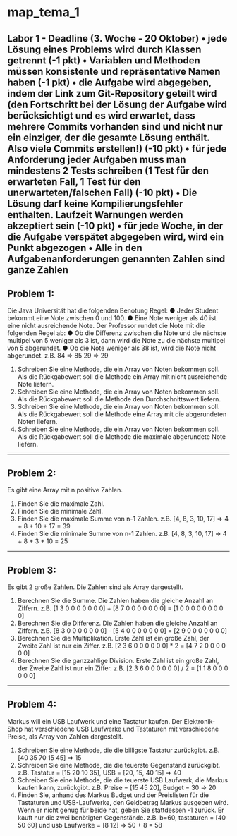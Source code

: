 # map_tema_1


Labor 1 - Deadline (3. Woche - 20 Oktober)
• jede Lösung eines Problems wird durch Klassen getrennt (-1 pkt)
• Variablen und Methoden müssen konsistente und repräsentative Namen haben (-1
pkt)
• die Aufgabe wird abgegeben, indem der Link zum Git-Repository geteilt wird (den
Fortschritt bei der Lösung der Aufgabe wird berücksichtigt und es wird erwartet, dass
mehrere Commits vorhanden sind und nicht nur ein einziger, der die gesamte
Lösung enthält. Also viele Commits erstellen!) (-10 pkt)
• für jede Anforderung jeder Aufgaben muss man mindestens 2 Tests schreiben (1
Test für den erwarteten Fall, 1 Test für den unerwarteten/falschen Fall) (-10 pkt)
• Die Lösung darf keine Kompilierungsfehler enthalten. Laufzeit Warnungen werden
akzeptiert sein (-10 pkt)
• für jede Woche, in der die Aufgabe verspätet abgegeben wird, wird ein Punkt
abgezogen
• Alle in den Aufgabenanforderungen genannten Zahlen sind ganze Zahlen
----------------------------------------------------------------------------------------------------------------
Problem 1:
----------------------------------------------------------------------------------------------------------------
Die Java Universität hat die folgenden Benotung Regel:
● Jeder Student bekommt eine Note zwischen 0 und 100.
● Eine Note weniger als 40 ist eine nicht ausreichende Note.
Der Professor rundet die Note mit die folgenden Regel ab:
● Ob die Differenz zwischen die Note und die nächste multipel von 5 weniger als 3 ist,
dann wird die Note zu die nächste multipel von 5 abgerundet.
● Ob die Note weniger als 38 ist, wird die Note nicht abgerundet.
z.B. 84 => 85
29 => 29
1. Schreiben Sie eine Methode, die ein Array von Noten bekommen soll. Als die
Rückgabewert soll die Methode ein Array mit nicht ausreichende Note liefern.
2. Schreiben Sie eine Methode, die ein Array von Noten bekommen soll. Als die
Rückgabewert soll die Methode den Durchschnittswert liefern.
3. Schreiben Sie eine Methode, die ein Array von Noten bekommen soll. Als die
Rückgabewert soll die Methode eine Array mit die abgerundeten Noten liefern.
4. Schreiben Sie eine Methode, die ein Array von Noten bekommen soll. Als die
Rückgabewert soll die Methode die maximale abgerundete Note liefern.
----------------------------------------------------------------------------------------------------------------
Problem 2:
----------------------------------------------------------------------------------------------------------------
Es gibt eine Array mit n positive Zahlen.
1. Finden Sie die maximale Zahl.
2. Finden Sie die minimale Zahl.
3. Finden Sie die maximale Summe von n-1 Zahlen.
z.B. [4, 8, 3, 10, 17] => 4 + 8 + 10 + 17 = 39
4. Finden Sie die minimale Summe von n-1 Zahlen.
z.B. [4, 8, 3, 10, 17] => 4 + 8 + 3 + 10 = 25
----------------------------------------------------------------------------------------------------------------
Problem 3:
----------------------------------------------------------------------------------------------------------------
Es gibt 2 große Zahlen. Die Zahlen sind als Array dargestellt.
1. Berechnen Sie die Summe. Die Zahlen haben die gleiche Anzahl an Ziffern.
z.B. [1 3 0 0 0 0 0 0 0] + [8 7 0 0 0 0 0 0 0] = [1 0 0 0 0 0 0 0 0 0]
2. Berechnen Sie die Differenz. Die Zahlen haben die gleiche Anzahl an Ziffern.
z.B. [8 3 0 0 0 0 0 0 0] - [5 4 0 0 0 0 0 0 0] = [2 9 0 0 0 0 0 0 0]
3. Berechnen Sie die Multiplikation. Erste Zahl ist ein große Zahl, der Zweite Zahl ist nur
ein Ziffer.
z.B. [2 3 6 0 0 0 0 0 0] * 2 = [4 7 2 0 0 0 0 0 0]
4. Berechnen Sie die ganzzahlige Division. Erste Zahl ist ein große Zahl, der Zweite Zahl
ist nur ein Ziffer.
z.B. [2 3 6 0 0 0 0 0 0] / 2 = [1 1 8 0 0 0 0 0 0]
----------------------------------------------------------------------------------------------------------------
Problem 4:
----------------------------------------------------------------------------------------------------------------
Markus will ein USB Laufwerk und eine Tastatur kaufen. Der Elektronik-Shop hat
verschiedene USB Laufwerke und Tastaturen mit verschiedene Preise, als Array von Zahlen
dargestellt.
1. Schreiben Sie eine Methode, die die billigste Tastatur zurückgibt.
z.B. [40 35 70 15 45] => 15
2. Schreiben Sie eine Methode, die die teuerste Gegenstand zurückgibt.
z.B. Tastatur = [15 20 10 35], USB = [20, 15, 40 15] => 40
3. Schreiben Sie eine Methode, die die teuerste USB Laufwerk, die Markus kaufen kann,
zurückgibt.
z.B. Preise = [15 45 20], Budget = 30 => 20
4. Finden Sie, anhand des Markus Budget und der Preislisten für die Tastaturen und
USB-Laufwerke, den Geldbetrag Markus ausgeben wird. Wenn er nicht genug für
beide hat, geben Sie stattdessen -1 zurück. Er kauft nur die zwei benötigten
Gegenstände.
z.B. b=60, tastaturen = [40 50 60] und usb Laufwerke = [8 12] => 50 + 8 = 58
